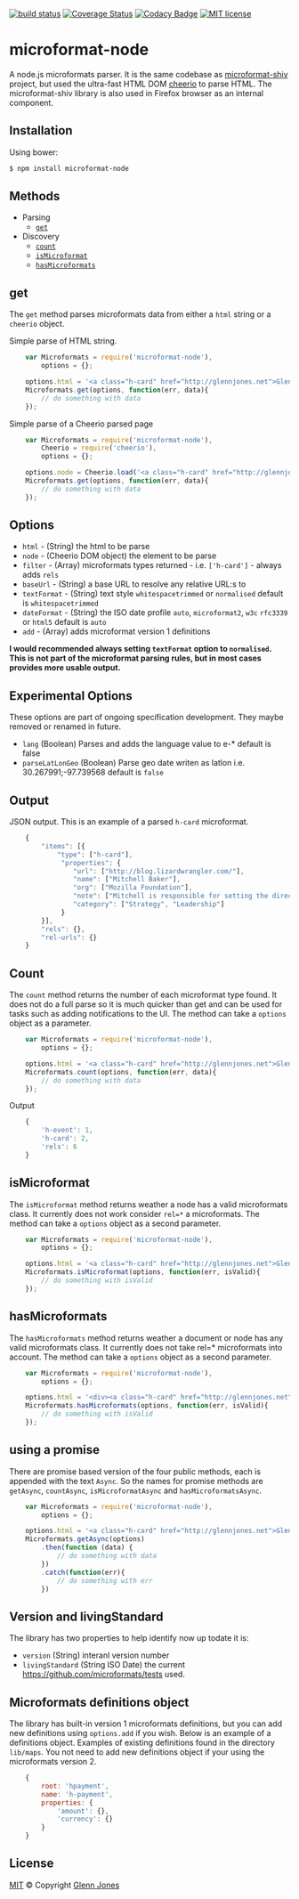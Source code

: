 [![build status](https://img.shields.io/travis/glennjones/microformat-node.svg?style=flat-square)](http://travis-ci.org/glennjones/microformat-node)
[![Coverage Status](https://img.shields.io/coveralls/glennjones/microformat-node/master.svg?style=flat-square)](https://coveralls.io/r/glennjones/microformat-node)
[![Codacy Badge](https://img.shields.io/codacy/grade/20b227b0a05642a2bbc6cecdf07f1387.svg?style=flat-square)](https://www.codacy.com/app/glennjonesnet/microformat-node)
[![MIT license](http://img.shields.io/badge/license-MIT-blue.svg?style=flat-square)](https://raw.github.com/glennjones/microformat-shic/master/license.txt)




microformat-node
================
A node.js microformats parser. It is the same codebase as  [microformat-shiv](https://github.com/glennjones/microformat-shiv) project, but
used the ultra-fast HTML DOM [cheerio]( https://github.com/cheeriojs/cheerio) to parse HTML. The microformat-shiv library is also used in Firefox browser
as an internal component.

Installation
------------

Using bower:

```sh
$ npm install microformat-node
```

Methods
-----
* Parsing
    * [`get`](#get)
* Discovery
    * [`count`](#count)
    * [`isMicroformat`](#isMicroformat)
    * [`hasMicroformats`](#hasMicroformats)


get
-----
The `get` method parses microformats data from either a `html` string or a `cheerio` object.

Simple parse of HTML string.
```javascript
    var Microformats = require('microformat-node'),
        options = {};

    options.html = '<a class="h-card" href="http://glennjones.net">Glenn</a>';
    Microformats.get(options, function(err, data){
        // do something with data
    });
```


Simple parse of a Cheerio parsed page
```javascript
    var Microformats = require('microformat-node'),
        Cheerio = require('cheerio'),
        options = {};

    options.node = Cheerio.load('<a class="h-card" href="http://glennjones.net">Glenn</a>');
    Microformats.get(options, function(err, data){
        // do something with data
    });
```




Options
-------
* `html` - (String) the html to be parse
* `node` - (Cheerio DOM object) the element to be parse
* `filter` - (Array) microformats types returned - i.e. `['h-card']` - always adds `rels`
* `baseUrl` - (String) a base URL to resolve any relative URL:s to
* `textFormat` - (String) text style `whitespacetrimmed` or `normalised` default is `whitespacetrimmed`
* `dateFormat` - (String) the ISO date profile `auto`, `microformat2`, `w3c` `rfc3339` or `html5` default is `auto`
* `add` - (Array) adds microformat version 1 definitions

__I would recommended always setting `textFormat` option to `normalised`. This is not part of the microformat parsing rules, but in most cases provides more usable output.__

Experimental Options
-------
These options are part of ongoing specification development. They maybe removed or renamed in future.
* `lang` (Boolean) Parses and adds the language value to e-* default is false
* `parseLatLonGeo` (Boolean)  Parse geo date writen as latlon i.e. 30.267991;-97.739568
default is `false`


Output
-------
JSON output. This is an example of a parsed `h-card` microformat.
```javascript
    {
        "items": [{
            "type": ["h-card"],
             "properties": {
                "url": ["http://blog.lizardwrangler.com/"],
                "name": ["Mitchell Baker"],
                "org": ["Mozilla Foundation"],
                "note": ["Mitchell is responsible for setting the direction Mozilla ..."],
                "category": ["Strategy", "Leadership"]
             }
        }],
        "rels": {},
        "rel-urls": {}
    }
```
Count
-----
The `count` method returns the number of each microformat type found. It does not do a full parse so it is much quicker
than get and can be used for tasks such as adding notifications to the UI. The method can take a `options` object as a parameter.
```javascript
    var Microformats = require('microformat-node'),
        options = {};

    options.html = '<a class="h-card" href="http://glennjones.net">Glenn</a>';
    Microformats.count(options, function(err, data){
        // do something with data
    });
```
Output
```javascript
    {
        'h-event': 1,
        'h-card': 2,
        'rels': 6
    }
```

isMicroformat
-------------
The `isMicroformat` method returns weather a node has a valid microformats class. It currently does not work consider
`rel=*` a microformats. The method can take a `options` object as a second parameter.
```javascript
    var Microformats = require('microformat-node'),
        options = {};

    options.html = '<a class="h-card" href="http://glennjones.net">Glenn</a>';
    Microformats.isMicroformat(options, function(err, isValid){
        // do something with isValid
    });
```


hasMicroformats
-------------
The `hasMicroformats` method returns weather a document or node has any valid microformats class. It currently does
not take rel=* microformats into account. The method can take a `options` object as a second parameter.
```javascript
    var Microformats = require('microformat-node'),
        options = {};

    options.html = '<div><a class="h-card" href="http://glennjones.net">Glenn</a></div>';
    Microformats.hasMicroformats(options, function(err, isValid){
        // do something with isValid
    });
```

using a promise
-------------
There are promise based version of the four public methods, each is appended with the text `Async`. So the names for promise methods are `getAsync`, `countAsync`, `isMicroformatAsync` and `hasMicroformatsAsync`.

```javascript
    var Microformats = require('microformat-node'),
        options = {};

    options.html = '<a class="h-card" href="http://glennjones.net">Glenn</a>';
    Microformats.getAsync(options)
        .then(function (data) {
            // do something with data
        })
        .catch(function(err){
            // do something with err
        })
```
Version and livingStandard
--------------------------
The library has two properties to help identify now up todate it is:

*  `version` (String) interanl version number
*  `livingStandard` (String ISO Date) the current https://github.com/microformats/tests used.


Microformats definitions object
-------------------------------
The library has built-in version 1 microformats definitions, but you can add new definitions using `options.add` if you wish. Below is an example of a definitions object. Examples of existing definitions found in the directory `lib/maps`. You not need to add new definitions object if your using the microformats version 2.
```javascript
    {
		root: 'hpayment',
		name: 'h-payment',
		properties: {
			'amount': {},
			'currency': {}
		}
	}
```


License
-------

[MIT][] © Copyright [Glenn Jones][]

[MIT]: ./License.md
[Glenn Jones]: https://github.com/glennjones
